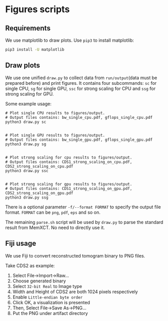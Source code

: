 # Figures scripts

## Requirements

We use matplotlib to draw plots. Use `pip3` to install matplotlib:

```bash
pip3 install -U matplotlib
```

## Draw plots

We use one unified `draw.py` to collect data from `run/output`(data must be prepared before) and print figures. It contains four subcommands: `sc` for single CPU, `sg` for single GPU, `ssc` for strong scaling for CPU and `ssg` for strong scaling for GPU.

Some example usage:

```shell
# Plot single CPU results to figures/output.
# Output files contains: bw_single_cpu.pdf, gflops_single_cpu.pdf
python3 draw.py sc


# Plot single GPU results to figures/output.
# Output files contains: bw_single_gpu.pdf, gflops_single_gpu.pdf
python3 draw.py sg


# Plot strong scaling for cpu results to figures/output.
# Output files contains: CDS1_strong_scaling_on_cpu.pdf, CDS2_strong_scaling_on_cpu.pdf
python3 draw.py ssc


# Plot strong scaling for gpu results to figures/output.
# Output files contains: CDS1_strong_scaling_on_gpu.pdf, CDS2_strong_scaling_on_gpu.pdf
python3 draw.py ssg

```

There is a optional parameter `-f/--format FORMAT` to specify the output file format. `FORMAT` can be `png`, `pdf`, `eps` and so on.

The remaining `parse.sh` script will be used by `draw.py` to parse the standard result from MemXCT. No need to directly use it.

## Fiji usage

We use Fiji to convert reconstructed tomogram binary to PNG files.

Take CDS2 as example:

1. Select File->Import->Raw...
2. Choose generated binary
3. Select `32-bit Real` to Image type
4. Width and Height of CDS2 are both 1024 pixels respectively
5. Enable `Little-endian byte order`
6. Click OK, a visualization is presented
7. Then, Select File->Save As->PNG...
8. Put the PNG under artifact directory
